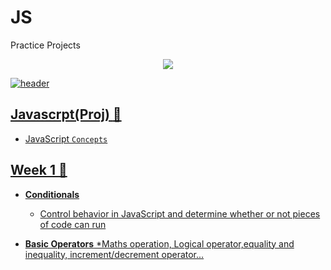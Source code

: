 # JS

 Practice Projects

<p align="center">
  <a href="https://github.com/DenverCoder1/readme-typing-svg"><img src="https://readme-typing-svg.herokuapp.com/?lines=%20Welcome%20to%20my%20space;More%20projects%20for%20here!!!!!;you%20don't%20know&font=Fira%20Code&center=true&width=440&height=45&color=f75c7e&vCenter=true&size=22">
</p>

![header](https://capsule-render.vercel.app/api?type=rect&color=gradient&height=1)

## Javascrpt(Proj) :ledger:

* JavaScript `Concepts`

## Week 1 :page_with_curl:

 * **Conditionals**
   * Control behavior in JavaScript and determine whether or not pieces of code can run 

 * **Basic Operators**
   *Maths operation, Logical operator,equality and inequality, increment/decrement operator... 
